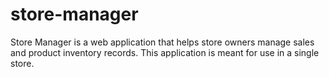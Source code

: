 # store-manager
Store Manager is a web application that helps store owners manage sales and product inventory
records. This application is meant for use in a single store.